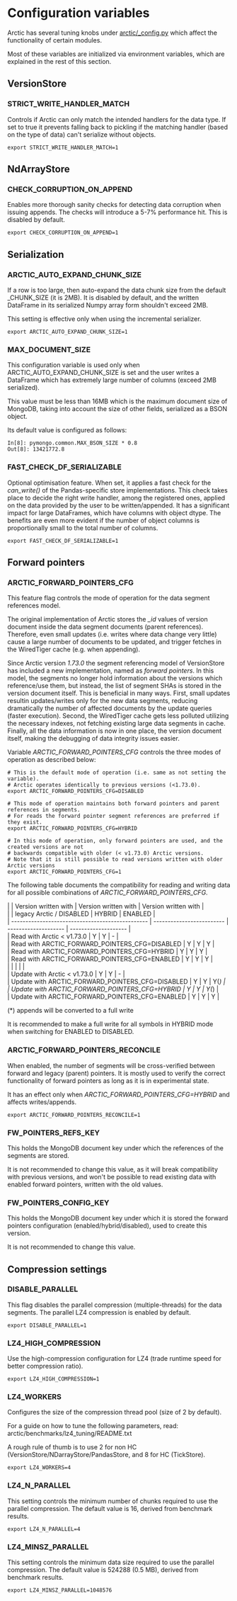 # Configuration variables

Arctic has several tuning knobs under [arctic/_config.py](https://github.com/manahl/arctic/blob/master/arctic/_config.py) which affect the functionality of certain modules.

Most of these variables are initialized via environment variables, which are explained in the rest of this section.

## VersionStore

### STRICT_WRITE_HANDLER_MATCH

Controls if Arctic can only match the intended handlers for the data type. If set to true it prevents falling back to pickling if the matching handler (based on the type of data) can't serialize without objects.

```
export STRICT_WRITE_HANDLER_MATCH=1
```



## NdArrayStore

### CHECK_CORRUPTION_ON_APPEND

Enables more thorough sanity checks for detecting data corruption when issuing appends. The checks will introduce a 5-7% performance hit. This is disabled by default.

```
export CHECK_CORRUPTION_ON_APPEND=1
```



## Serialization

### ARCTIC_AUTO_EXPAND_CHUNK_SIZE

If a row is too large, then auto-expand the data chunk size from the default _CHUNK_SIZE (it is 2MB). It is disabled by default, and the written DataFrame in its serialized Numpy array form shouldn't exceed 2MB.

This setting is effective only when using the incremental serializer.

```
export ARCTIC_AUTO_EXPAND_CHUNK_SIZE=1
```


### MAX_DOCUMENT_SIZE

This configuration variable is used only when ARCTIC_AUTO_EXPAND_CHUNK_SIZE is set and the user writes a DataFrame which has extremely large number of columns (exceed 2MB serialized).

This value must be less than 16MB which is the maximum document size of MongoDB, taking into account the size of other fields, serialized as a BSON object.

Its default value is configured as follows:

```
In[8]: pymongo.common.MAX_BSON_SIZE * 0.8
Out[8]: 13421772.8
```


### FAST_CHECK_DF_SERIALIZABLE

Optional optimisation feature. When set, it applies a fast check for the *can_write()* of the Pandas-specific store implementations. This check takes place to decide the right write handler, among the registered ones, applied on the data provided by the user to be written/appended. It has a significant impact for large DataFrames, which have columns with object dtype. The benefits are even more evident if the number of object columns is proportionally small to the total number of columns.

```
export FAST_CHECK_DF_SERIALIZABLE=1
```






## Forward pointers

### ARCTIC_FORWARD_POINTERS_CFG

This feature flag controls the mode of operation for the data segment references model.

The original implementation of Arctic stores the *_id* values of version document inside the data segment documents (parent references). Therefore, even small updates (i.e. writes where data change very little) cause a large number of documents to be updated, and trigger fetches in the WiredTiger cache (e.g. when appending).

Since Arctic version *1.73.0* the segment referencing model of VersionStore has included a new implementation, named as *forward pointers*. In this model, the segments no longer hold information about the versions which reference/use them, but instead, the list of segment SHAs is stored in the version document itself. This is beneficial in many ways. First, small updates resultin updates/writes only for the new data segments, reducing dramatically the number of affected documents by the update queries (faster execution). Second, the WiredTiger cache gets less polluted utilizing the necessary indexes, not fetching existing large data segments in cache. Finally, all the data information is now in one place, the version document itself, making the debugging of data integrity issues easier.

Variable *ARCTIC_FORWARD_POINTERS_CFG* controls the three modes of operation as described below:

```
# This is the default mode of operation (i.e. same as not setting the variable).
# Arctic operates identically to previous versions (<1.73.0).
export ARCTIC_FORWARD_POINTERS_CFG=DISABLED

# This mode of operation maintains both forward pointers and parent references in segments.
# For reads the forward pointer segment references are preferred if they exist.
export ARCTIC_FORWARD_POINTERS_CFG=HYBRID

# In this mode of operation, only forward pointers are used, and the created versions are not
# backwards compatible with older (< v1.73.0) Arctic versions.
# Note that it is still possible to read versions written with older Arctic versions
export ARCTIC_FORWARD_POINTERS_CFG=1
```

The following table documents the compatibility for reading and writing data for all possible combinations of *ARCTIC_FORWARD_POINTERS_CFG*.

|                                                  |   Version written with    | Version written with | Version written with |<br>
|                                                  | legacy Arctic / DISABLED  |        HYBRID        |       ENABLED        |<br>
| ------------------------------------------------ | ------------------------- | -------------------- | -------------------- |<br>
|            Read with Arctic < v1.73.0            |            Y              |          Y           |          -           |<br>
|  Read with ARCTIC_FORWARD_POINTERS_CFG=DISABLED  |            Y              |          Y           |          Y           |<br>
|  Read with ARCTIC_FORWARD_POINTERS_CFG=HYBRID    |            Y              |          Y           |          Y           |<br>
|  Read with ARCTIC_FORWARD_POINTERS_CFG=ENABLED   |            Y              |          Y           |          Y           |<br>
|                                                  |                           |                      |                      |<br>
|          Update with Arctic < v1.73.0            |            Y              |          Y           |          -           |<br>
| Update with ARCTIC_FORWARD_POINTERS_CFG=DISABLED |            Y              |          Y           |          Y(*)        |<br>
| Update with ARCTIC_FORWARD_POINTERS_CFG=HYBRID   |            Y              |          Y           |          Y(*)        |<br>
| Update with ARCTIC_FORWARD_POINTERS_CFG=ENABLED  |            Y              |          Y           |          Y           |<br>

(*) appends will be converted to a full write

It is recommended to make a full write for all symbols in HYBRID mode when switching for ENABLED to DISABLED.



### ARCTIC_FORWARD_POINTERS_RECONCILE

When enabled, the number of segments will be cross-verified between forward and legacy (parent) pointers. It is mostly used to verify the correct functionality of forward pointers as long as it is in experimental state.

It has an effect only when *ARCTIC_FORWARD_POINTERS_CFG=HYBRID* and affects writes/appends.

```
export ARCTIC_FORWARD_POINTERS_RECONCILE=1
```


### FW_POINTERS_REFS_KEY

This holds the MongoDB document key under which the references of the segments are stored.

It is not recommended to change this value, as it will break compatibility with previous versions, and won't be possible to read existing data with enabled forward pointers, written with the old values.


### FW_POINTERS_CONFIG_KEY

This holds the MongoDB document key under which it is stored the forward pointers configuration (enabled/hybrid/disabled), used to create this version.

It is not recommended to change this value.




## Compression settings

### DISABLE_PARALLEL

This flag disables the parallel compression (multiple-threads) for the data segments. The parallel LZ4 compression is enabled by default.

```
export DISABLE_PARALLEL=1
```


### LZ4_HIGH_COMPRESSION

Use the high-compression configuration for LZ4 (trade runtime speed for better compression ratio).


```
export LZ4_HIGH_COMPRESSION=1
```


### LZ4_WORKERS

Configures the size of the compression thread pool (size of 2 by default).

For a guide on how to tune the following parameters, read: arctic/benchmarks/lz4_tuning/README.txt

A rough rule of thumb is to use 2 for non HC (VersionStore/NDarrayStore/PandasStore, and 8 for HC (TickStore).

```
export LZ4_WORKERS=4
```


### LZ4_N_PARALLEL

This setting controls the minimum number of chunks required to use the parallel compression. The default value is 16, derived from benchmark results.

```
export LZ4_N_PARALLEL=4
```


### LZ4_MINSZ_PARALLEL

This setting controls the minimum data size required to use the parallel compression. The default value is 524288 (0.5 MB), derived from benchmark results.

```
export LZ4_MINSZ_PARALLEL=1048576
```
